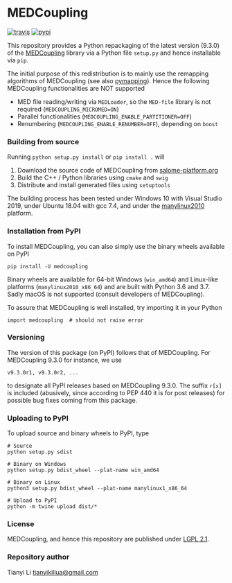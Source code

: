 # MEDCoupling

[![travis](https://img.shields.io/travis/tianyikillua/medcoupling.svg?style=flat-square)](https://travis-ci.org/tianyikillua/medcoupling)
[![pypi](https://img.shields.io/pypi/v/medcoupling.svg?style=flat-square)](https://pypi.org/project/medcoupling)

This repository provides a Python repackaging of the latest version (9.3.0) of the [MEDCoupling](https://docs.salome-platform.org/latest/dev/MEDCoupling/developer/index.html) library via a Python file `setup.py` and hence installable via `pip`.

The initial purpose of this redistribution is to mainly use the remapping algorithms of MEDCoupling (see also [pymapping](https://github.com/tianyikillua/pymapping)). Hence the following MEDCoupling functionalities are NOT supported

- MED file reading/writing via `MEDLoader`, so the `MED-file` library is not required (`MEDCOUPLING_MICROMED=ON`)
- Parallel functionalities (`MEDCOUPLING_ENABLE_PARTITIONER=OFF`)
- Renumbering (`MEDCOUPLING_ENABLE_RENUMBER=OFF`), depending on `boost`

### Building from source

Running `python setup.py install` or `pip install .` will

1. Download the source code of MEDCoupling from [salome-platform.org](http://files.salome-platform.org/Salome/other/medCoupling-9.3.0.tar.gz)
2. Build the C++ / Python libraries using `cmake` and `swig`
3. Distribute and install generated files using `setuptools`

The building process has been tested under Windows 10 with Visual Studio 2019, under Ubuntu 18.04 with gcc 7.4, and under the [manylinux2010](https://github.com/pypa/python-manylinux-demo) platform.

### Installation from PyPI

To install MEDCoupling, you can also simply use the binary wheels available on PyPI
```
pip install -U medcoupling
```

Binary wheels are available for 64-bit Windows (`win_amd64`) and Linux-like platforms (`manylinux2010_x86_64`) and are built with Python 3.6 and 3.7. Sadly macOS is not supported (consult developers of MEDCoupling).

To assure that MEDCoupling is well installed, try importing it in your Python
```
import medcoupling  # should not raise error
```

### Versioning

The version of this package (on PyPI) follows that of MEDCoupling. For MEDCoupling 9.3.0 for instance, we use
```
v9.3.0r1, v9.3.0r2, ...
```
to designate all PyPI releases based on MEDCoupling 9.3.0. The suffix `r[x]` is included (abusively, since according to PEP 440 it is for post releases) for possible bug fixes coming from this package.

### Uploading to PyPI

To upload source and binary wheels to PyPI, type
```
# Source
python setup.py sdist

# Binary on Windows
python setup.py bdist_wheel --plat-name win_amd64

# Binary on Linux
python3 setup.py bdist_wheel --plat-name manylinux1_x86_64

# Upload to PyPI
python -m twine upload dist/*
```

### License

MEDCoupling, and hence this repository are published under [LGPL 2.1](https://en.wikipedia.org/wiki/GNU_Lesser_General_Public_License).

### Repository author

Tianyi Li <tianyikillua@gmail.com>
